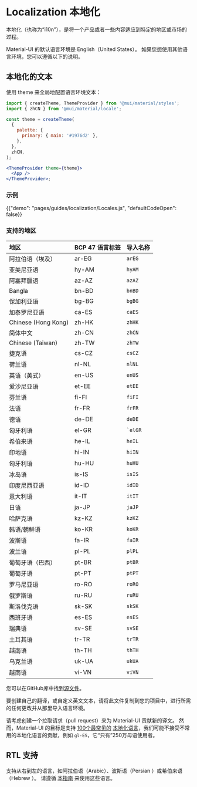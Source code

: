 # Localization 本地化

<p class="description">本地化（也称为“i10n”），是将一个产品或者一些内容适应到特定的地区或市场的过程。</p>

Material-UI 的默认语言环境是 English（United States）。 如果您想使用其他语言环境，您可以遵循以下的说明。

## 本地化的文本

使用 theme 来全局地配置语言环境文本：

```jsx
import { createTheme, ThemeProvider } from '@mui/material/styles';
import { zhCN } from '@mui/material/locale';

const theme = createTheme(
  {
    palette: {
      primary: { main: '#1976d2' },
    },
  },
  zhCN,
);

<ThemeProvider theme={theme}>
  <App />
</ThemeProvider>;
```

### 示例

{{"demo": "pages/guides/localization/Locales.js", "defaultCodeOpen": false}}

### 支持的地区

| 地区                  | BCP 47 语言标签 | 导入名称        |
|:------------------- |:----------- |:----------- |
| 阿拉伯语（埃及）            | ar-EG       | `arEG`      |
| 亚美尼亚语               | hy-AM       | `hyAM`      |
| 阿塞拜疆语               | az-AZ       | `azAZ`      |
| Bangla              | bn-BD       | `bnBD`      |
| 保加利亚语               | bg-BG       | `bgBG`      |
| 加泰罗尼亚语              | ca-ES       | `caES`      |
| Chinese (Hong Kong) | zh-HK       | `zhHK`      |
| 简体中文                | zh-CN       | `zhCN`      |
| Chinese (Taiwan)    | zh-TW       | `zhTW`      |
| 捷克语                 | cs-CZ       | `csCZ`      |
| 荷兰语                 | nl-NL       | `nlNL`      |
| 英语（美式）              | en-US       | `enUS`      |
| 爱沙尼亚语               | et-EE       | `etEE`      |
| 芬兰语                 | fi-FI       | `fiFI`      |
| 法语                  | fr-FR       | `frFR`      |
| 德语                  | de-DE       | `deDE`      |
| 匈牙利语                | el-GR       | `` `elGR `` |
| 希伯来语                | he-IL       | `heIL`      |
| 印地语                 | hi-IN       | `hiIN`      |
| 匈牙利语                | hu-HU       | `huHU`      |
| 冰岛语                 | is-IS       | `isIS`      |
| 印度尼西亚语              | id-ID       | `idID`      |
| 意大利语                | it-IT       | `itIT`      |
| 日语                  | ja-JP       | `jaJP`      |
| 哈萨克语                | kz-KZ       | `kzKZ`      |
| 韩语/朝鲜语              | ko-KR       | `koKR`      |
| 波斯语                 | fa-IR       | `faIR`      |
| 波兰语                 | pl-PL       | `plPL`      |
| 葡萄牙语（巴西）            | pt-BR       | `ptBR`      |
| 葡萄牙语                | pt-PT       | `ptPT`      |
| 罗马尼亚语               | ro-RO       | `roRO`      |
| 俄罗斯语                | ru-RU       | `ruRU`      |
| 斯洛伐克语               | sk-SK       | `skSK`      |
| 西班牙语                | es-ES       | `esES`      |
| 瑞典语                 | sv-SE       | `svSE`      |
| 土耳其语                | tr-TR       | `trTR`      |
| 越南语                 | th-TH       | `thTH`      |
| 乌克兰语                | uk-UA       | `ukUA`      |
| 越南语                 | vi-VN       | `viVN`      |

<!-- #default-branch-switch -->

您可以在GitHub库中找到[源文件](https://github.com/mui-org/material-ui/blob/next/packages/material-ui/src/locale/index.ts)。

要创建自己的翻译，或自定义英文文本，请将此文件复制到您的项目中，进行所需的任何更改并从那里导入语言环境。

请考虑创建一个拉取请求（pull request）来为 Material-UI 贡献新的译文。 然而，Material-UI 的目标是支持 [100个最常见的](https://en.wikipedia.org/wiki/List_of_languages_by_number_of_native_speakers) [本地化语言](https://www.ethnologue.com/guides/ethnologue200)，我们可能不接受不常用的本地化语言的贡献，例如 `gl-ES`，它“只有”250万母语使用者。

## RTL 支持

支持从右到左的语言，如阿拉伯语（Arabic）、波斯语（Persian ）或希伯来语（Hebrew ）。 请遵循 [本指南](/guides/right-to-left/) 来使用这些语言。
